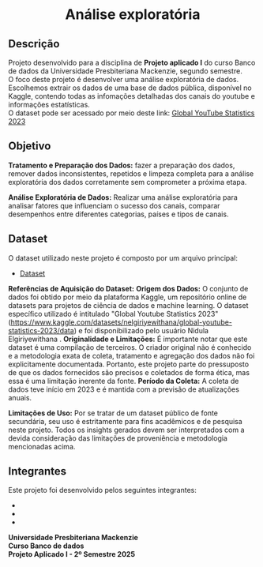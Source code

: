  <h1 align="center"> Análise exploratória </h1>

## Descrição

Projeto desenvolvido para a disciplina de **Projeto aplicado I** do curso Banco de dados da Universidade Presbiteriana Mackenzie, segundo semestre. \
O foco deste projeto é desenvolver uma análise exploratória de dados. Escolhemos extrair os dados de uma base de dados pública, disponível no Kaggle, contendo todas as infomações detalhadas dos canais do youtube e informações estatísticas.\
O dataset pode ser acessado por meio deste link: [Global YouTube Statistics 2023](https://www.kaggle.com/datasets/nelgiriyewithana/global-youtube-statistics-2023/data)

## Objetivo


**Tratamento e Preparação dos Dados:** fazer a preparação dos dados, remover dados inconsistentes, repetidos e limpeza completa para a análise exploratória dos dados corretamente sem comprometer a próxima etapa.

**Análise Exploratória de Dados:** Realizar uma análise exploratória para analisar fatores que influenciam o sucesso dos canais, comparar desempenhos entre diferentes categorias, países e tipos de canais.

## Dataset
O dataset utilizado neste projeto é composto por um arquivo principal:

* [Dataset](data_yt.csv)


**Referências de Aquisição do Dataset:** 
**Origem dos Dados:** O conjunto de dados foi obtido por meio da plataforma Kaggle, um repositório online de datasets para projetos de ciência de dados e machine learning. O dataset específico utilizado é intitulado "Global Youtube Statistics 2023"(https://www.kaggle.com/datasets/nelgiriyewithana/global-youtube-statistics-2023/data) e foi disponibilizado pelo usuário Nidula Elgiriyewithana .
**Originalidade e Limitações:** É importante notar que este dataset é uma compilação de terceiros. O criador original não é conhecido e a metodologia exata de coleta, tratamento e agregação dos dados não foi explicitamente documentada. Portanto, este projeto parte do pressuposto de que os dados fornecidos são precisos e coletados de forma ética, mas essa é uma limitação inerente da fonte.
**Período da Coleta:** A coleta de dados teve início em 2023 e é mantida com a previsão de atualizações anuais.

**Limitações de Uso:** Por se tratar de um dataset público de fonte secundária, seu uso é estritamente para fins acadêmicos e de pesquisa neste projeto. Todos os insights gerados devem ser interpretados com a devida consideração das limitações de proveniência e metodologia mencionadas acima.


## Integrantes
Este projeto foi desenvolvido pelos seguintes integrantes:

-
-
-


**Universidade Presbiteriana Mackenzie** \
**Curso Banco de dados** \
**Projeto Aplicado I - 2º Semestre  2025** 


